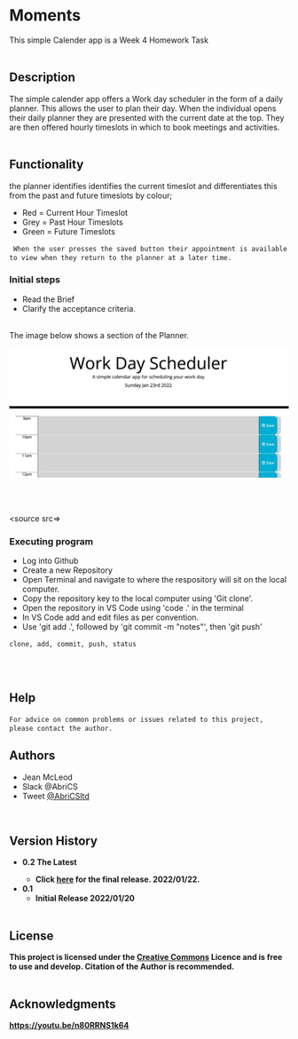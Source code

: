 # Moments
This simple Calender app is a Week 4 Homework Task
<br><br>
## Description

The simple calender app offers a Work day scheduler in the form of a daily planner.
This allows the user to plan their day.
When the individual opens their daily planner they are presented with the current date at the top. 
They are then offered hourly timeslots in which to book meetings and activities.
<br><br>


## Functionality

the planner identifies identifies the current timeslot and differentiates this from the past and future timeslots by colour;

- Red   = Current Hour Timeslot
- Grey  = Past Hour Timeslots
- Green = Future Timeslots


```
 When the user presses the saved button their appointment is available to view when they return to the planner at a later time.

 ```

### Initial steps

- Read the Brief
- Clarify the acceptance criteria.
 <br><br>


 <p> 
 The image below shows a section of the Planner.
 </p>

<img src="./assets/images/Scheduler.jpeg"/>

<br><br>

<source src=>
### Executing program

- Log into Github
- Create a new Repository  
- Open Terminal and navigate to where the respository will sit on the local computer.
- Copy the repository key to the local computer using 'Git clone'.
- Open the repository in VS Code using 'code .' in the terminal
- In VS Code add and edit files as per convention.
- Use 'git add .',  followed by 'git commit -m "notes"', then 'git push'

```
clone, add, commit, push, status
```
<br><br>
## Help
```
For advice on common problems or issues related to this project, please contact the author. 

```
## Authors
- Jean McLeod
- Slack @AbriCS
- Tweet [@AbriCSltd](https://twitter.com/AbriCSltd)
<br>

## Version History

- <b>0.2  The Latest<b>
    - Click [here](https://abrics.github.io/Moments/) for the final release. 2022/01/22.
- 0.1
  - Initial Release 2022/01/20
<br><br>
 
## License

This project is licensed under the [Creative Commons](https://creativecommons.org/licenses/by/2.0/uk/) Licence and is free to use and develop. Citation of the Author is recommended.
<br><br>
 
## Acknowledgments
<!--video on how to install Moments-->
https://youtu.be/n80RRNS1k64
